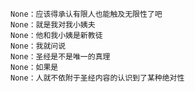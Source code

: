     None：应该得承认有限人也能触及无限性了吧
    None：就是我对我小姨夫
    None：他和我小姨是新教徒
    None：我就问说
    None：圣经是不是唯一的真理
    None：如果是
    None：人就不依附于圣经内容的认识到了某种绝对性
